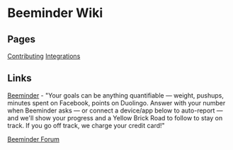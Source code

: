 # Beeminder Wiki

## Pages

[Contributing](contributing.md)
[Integrations](integrations.md)

## Links

[Beeminder](https://www.beeminder.com/home) - "Your goals can be anything quantifiable — weight, pushups, minutes spent on Facebook, points on Duolingo. Answer with your number when Beeminder asks — or connect a device/app below to auto-report — and we'll show your progress and a Yellow Brick Road to follow to stay on track. If you go off track, we charge your credit card!"

[Beeminder Forum](https://forum.beeminder.com/)


